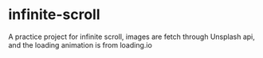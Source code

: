 # infinite-scroll

A practice project for infinite scroll, images are fetch through Unsplash api, and the loading animation is from loading.io